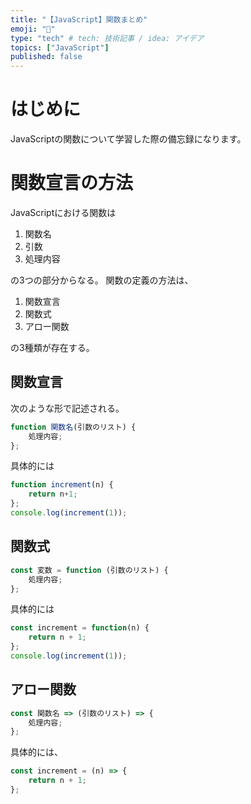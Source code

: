 ```yaml
---
title: "【JavaScript】関数まとめ"
emoji: "📘"
type: "tech" # tech: 技術記事 / idea: アイデア
topics: ["JavaScript"]
published: false
---
```


# はじめに
JavaScriptの関数について学習した際の備忘録になります。

# 関数宣言の方法
JavaScriptにおける関数は
1. 関数名
2. 引数
3. 処理内容

の3つの部分からなる。
関数の定義の方法は、
1. 関数宣言
2. 関数式
3. アロー関数

の3種類が存在する。

## 関数宣言
次のような形で記述される。
```js
function 関数名(引数のリスト) {
    処理内容;
};
```
具体的には
```js
function increment(n) {
    return n+1;
};
console.log(increment(1));
```

## 関数式
```js
const 変数 = function (引数のリスト) {
    処理内容;
};
```

具体的には
```js
const increment = function(n) {
    return n + 1;
};
console.log(increment(1));
```

## アロー関数
```js
const 関数名 => (引数のリスト) => {
    処理内容;
};
```
具体的には、
```js
const increment = (n) => {
    return n + 1;
};
```
